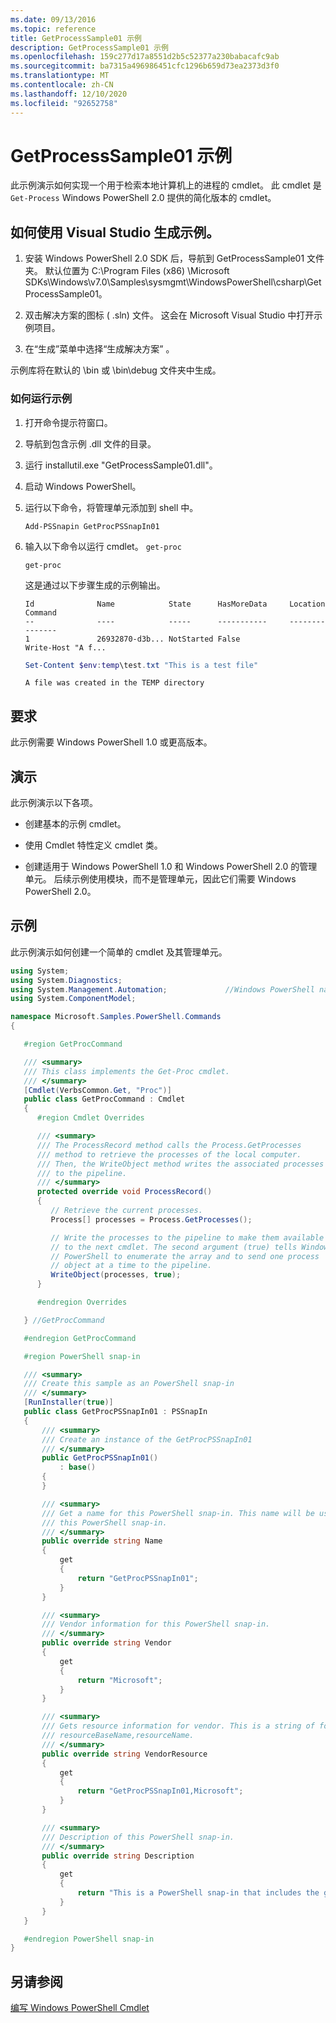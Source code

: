 ```yaml
---
ms.date: 09/13/2016
ms.topic: reference
title: GetProcessSample01 示例
description: GetProcessSample01 示例
ms.openlocfilehash: 159c277d17a8551d2b5c52377a230babacafc9ab
ms.sourcegitcommit: ba7315a496986451cfc1296b659d73ea2373d3f0
ms.translationtype: MT
ms.contentlocale: zh-CN
ms.lasthandoff: 12/10/2020
ms.locfileid: "92652758"
---
```

# <a name="getprocesssample01-sample"></a>GetProcessSample01 示例

此示例演示如何实现一个用于检索本地计算机上的进程的 cmdlet。 此 cmdlet 是 `Get-Process` Windows PowerShell 2.0 提供的简化版本的 cmdlet。

## <a name="how-to-build-the-sample-by-using-visual-studio"></a>如何使用 Visual Studio 生成示例。

1. 安装 Windows PowerShell 2.0 SDK 后，导航到 GetProcessSample01 文件夹。 默认位置为 C:\Program Files (x86) \Microsoft SDKs\Windows\v7.0\Samples\sysmgmt\WindowsPowerShell\csharp\GetProcessSample01。

2. 双击解决方案的图标 ( .sln) 文件。 这会在 Microsoft Visual Studio 中打开示例项目。

3. 在“生成”菜单中选择“生成解决方案” 。

  示例库将在默认的 \bin 或 \bin\debug 文件夹中生成。

### <a name="how-to-run-the-sample"></a>如何运行示例

1. 打开命令提示符窗口。

2. 导航到包含示例 .dll 文件的目录。

3. 运行 installutil.exe "GetProcessSample01.dll"。

4. 启动 Windows PowerShell。

5. 运行以下命令，将管理单元添加到 shell 中。

   `Add-PSSnapin GetProcPSSnapIn01`

6. 输入以下命令以运行 cmdlet。 `get-proc`

   `get-proc`

   这是通过以下步骤生成的示例输出。

   ```output
   Id              Name            State      HasMoreData     Location             Command
   --              ----            -----      -----------     --------             -------
   1               26932870-d3b... NotStarted False                                 Write-Host "A f...

   ```

   ```powershell
   Set-Content $env:temp\test.txt "This is a test file"
   ```

   ```output
   A file was created in the TEMP directory
   ```

## <a name="requirements"></a>要求

此示例需要 Windows PowerShell 1.0 或更高版本。

## <a name="demonstrates"></a>演示

此示例演示以下各项。

- 创建基本的示例 cmdlet。

- 使用 Cmdlet 特性定义 cmdlet 类。

- 创建适用于 Windows PowerShell 1.0 和 Windows PowerShell 2.0 的管理单元。 后续示例使用模块，而不是管理单元，因此它们需要 Windows PowerShell 2.0。

## <a name="example"></a>示例

此示例演示如何创建一个简单的 cmdlet 及其管理单元。

```csharp
using System;
using System.Diagnostics;
using System.Management.Automation;             //Windows PowerShell namespace
using System.ComponentModel;

namespace Microsoft.Samples.PowerShell.Commands
{

   #region GetProcCommand

   /// <summary>
   /// This class implements the Get-Proc cmdlet.
   /// </summary>
   [Cmdlet(VerbsCommon.Get, "Proc")]
   public class GetProcCommand : Cmdlet
   {
      #region Cmdlet Overrides

      /// <summary>
      /// The ProcessRecord method calls the Process.GetProcesses
      /// method to retrieve the processes of the local computer.
      /// Then, the WriteObject method writes the associated processes
      /// to the pipeline.
      /// </summary>
      protected override void ProcessRecord()
      {
         // Retrieve the current processes.
         Process[] processes = Process.GetProcesses();

         // Write the processes to the pipeline to make them available
         // to the next cmdlet. The second argument (true) tells Windows
         // PowerShell to enumerate the array and to send one process
         // object at a time to the pipeline.
         WriteObject(processes, true);
      }

      #endregion Overrides

   } //GetProcCommand

   #endregion GetProcCommand

   #region PowerShell snap-in

   /// <summary>
   /// Create this sample as an PowerShell snap-in
   /// </summary>
   [RunInstaller(true)]
   public class GetProcPSSnapIn01 : PSSnapIn
   {
       /// <summary>
       /// Create an instance of the GetProcPSSnapIn01
       /// </summary>
       public GetProcPSSnapIn01()
           : base()
       {
       }

       /// <summary>
       /// Get a name for this PowerShell snap-in. This name will be used in registering
       /// this PowerShell snap-in.
       /// </summary>
       public override string Name
       {
           get
           {
               return "GetProcPSSnapIn01";
           }
       }

       /// <summary>
       /// Vendor information for this PowerShell snap-in.
       /// </summary>
       public override string Vendor
       {
           get
           {
               return "Microsoft";
           }
       }

       /// <summary>
       /// Gets resource information for vendor. This is a string of format:
       /// resourceBaseName,resourceName.
       /// </summary>
       public override string VendorResource
       {
           get
           {
               return "GetProcPSSnapIn01,Microsoft";
           }
       }

       /// <summary>
       /// Description of this PowerShell snap-in.
       /// </summary>
       public override string Description
       {
           get
           {
               return "This is a PowerShell snap-in that includes the get-proc cmdlet.";
           }
       }
   }

   #endregion PowerShell snap-in
}
```

## <a name="see-also"></a>另请参阅

[编写 Windows PowerShell Cmdlet](./writing-a-windows-powershell-cmdlet.md)
